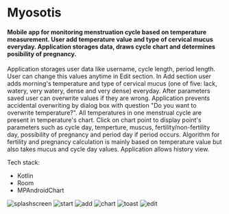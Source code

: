 <h1 align="justify"> Myosotis </h1>

#### Mobile app for monitoring menstruation cycle based on temperature measurement. User add temperature value and type of cervical mucus everyday. Application storages data, draws cycle chart and determines posibility of pregnancy.

Application storages user data like username, cycle length, period length. User can change this values anytime in
Edit section. In Add section user adds morning's temperature and type of cervical mucus (one of five: lack, watery,
very watery, dense and very dense) everyday. After parameters saved user can overwrite values if they are wrong.
Application prevents accidental overwriting by dialog box with question "Do you want to overwrite temperature?".
All temperatures in one menstrual cycle are present in temperature's chart. Click on chart point to display point's
parameters such as cycle day, temperture, muscus, fertility/non-fertility day, possibility of pregnancy and period
day if period occurs. Algorithm for fertility and pregnancy calculation is mainly based on temperature value
but also takes mucus and cycle day values. Application allows history view.

Tech stack:
* Kotlin
* Room
* MPAndroidChart

![splashscreen][start]
![start]
![add]
![chart]
![toast]
![edit]

[add]: https://github.com/kingabulska/myosotis/blob/master/img/add.PNG
[edit]: https://github.com/kingabulska/myosotis/blob/master/img/edit.PNG
[chart]: https://github.com/kingabulska/myosotis/blob/master/img/chart.PNG
[start]: https://github.com/kingabulska/myosotis/blob/master/img/start.PNG
[toast]: https://github.com/kingabulska/myosotis/blob/master/img/toast.PNG
[splashscreen]: https://github.com/kingabulska/myosotis/blob/master/img/splash%20sceen.PNG

